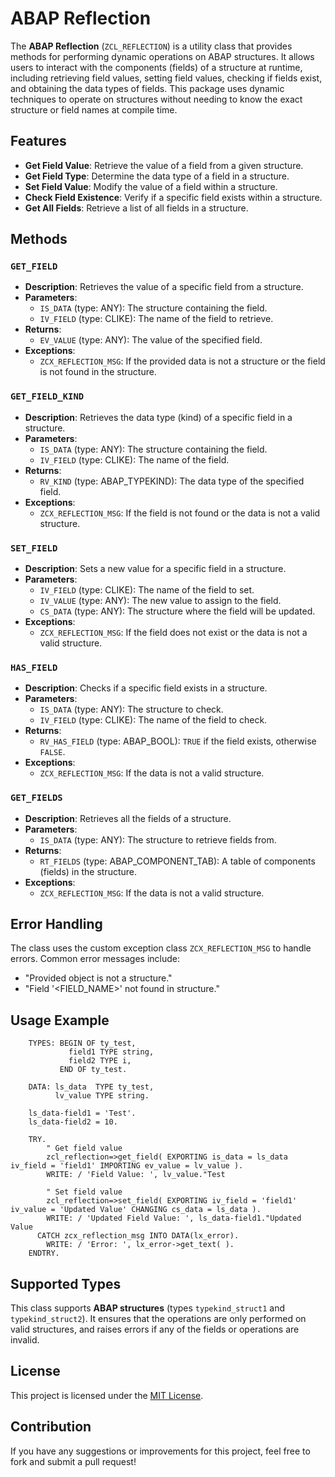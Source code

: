 # ABAP Reflection 

The **ABAP Reflection** (`ZCL_REFLECTION`) is a utility class that provides methods for performing dynamic operations on ABAP structures. It allows users to interact with the components (fields) of a structure at runtime, including retrieving field values, setting field values, checking if fields exist, and obtaining the data types of fields. This package uses dynamic techniques to operate on structures without needing to know the exact structure or field names at compile time.

## Features

- **Get Field Value**: Retrieve the value of a field from a given structure.
- **Get Field Type**: Determine the data type of a field in a structure.
- **Set Field Value**: Modify the value of a field within a structure.
- **Check Field Existence**: Verify if a specific field exists within a structure.
- **Get All Fields**: Retrieve a list of all fields in a structure.

## Methods

### `GET_FIELD`

- **Description**: Retrieves the value of a specific field from a structure.
- **Parameters**:
  - `IS_DATA` (type: ANY): The structure containing the field.
  - `IV_FIELD` (type: CLIKE): The name of the field to retrieve.
- **Returns**:
  - `EV_VALUE` (type: ANY): The value of the specified field.
- **Exceptions**:
  - `ZCX_REFLECTION_MSG`: If the provided data is not a structure or the field is not found in the structure.

### `GET_FIELD_KIND`

- **Description**: Retrieves the data type (kind) of a specific field in a structure.
- **Parameters**:
  - `IS_DATA` (type: ANY): The structure containing the field.
  - `IV_FIELD` (type: CLIKE): The name of the field.
- **Returns**:
  - `RV_KIND` (type: ABAP_TYPEKIND): The data type of the specified field.
- **Exceptions**:
  - `ZCX_REFLECTION_MSG`: If the field is not found or the data is not a valid structure.

### `SET_FIELD`

- **Description**: Sets a new value for a specific field in a structure.
- **Parameters**:
  - `IV_FIELD` (type: CLIKE): The name of the field to set.
  - `IV_VALUE` (type: ANY): The new value to assign to the field.
  - `CS_DATA` (type: ANY): The structure where the field will be updated.
- **Exceptions**:
  - `ZCX_REFLECTION_MSG`: If the field does not exist or the data is not a valid structure.

### `HAS_FIELD`

- **Description**: Checks if a specific field exists in a structure.
- **Parameters**:
  - `IS_DATA` (type: ANY): The structure to check.
  - `IV_FIELD` (type: CLIKE): The name of the field to check.
- **Returns**:
  - `RV_HAS_FIELD` (type: ABAP_BOOL): `TRUE` if the field exists, otherwise `FALSE`.
- **Exceptions**:
  - `ZCX_REFLECTION_MSG`: If the data is not a valid structure.

### `GET_FIELDS`

- **Description**: Retrieves all the fields of a structure.
- **Parameters**:
  - `IS_DATA` (type: ANY): The structure to retrieve fields from.
- **Returns**:
  - `RT_FIELDS` (type: ABAP_COMPONENT_TAB): A table of components (fields) in the structure.
- **Exceptions**:
  - `ZCX_REFLECTION_MSG`: If the data is not a valid structure.

## Error Handling

The class uses the custom exception class `ZCX_REFLECTION_MSG` to handle errors. Common error messages include:

- "Provided object is not a structure."
- "Field '<FIELD_NAME>' not found in structure."

## Usage Example

```abap
    TYPES: BEGIN OF ty_test,
             field1 TYPE string,
             field2 TYPE i,
           END OF ty_test.

    DATA: ls_data  TYPE ty_test,
          lv_value TYPE string.

    ls_data-field1 = 'Test'.
    ls_data-field2 = 10.

    TRY.
        " Get field value
        zcl_reflection=>get_field( EXPORTING is_data = ls_data iv_field = 'field1' IMPORTING ev_value = lv_value ).
        WRITE: / 'Field Value: ', lv_value."Test

        " Set field value
        zcl_reflection=>set_field( EXPORTING iv_field = 'field1' iv_value = 'Updated Value' CHANGING cs_data = ls_data ).
        WRITE: / 'Updated Field Value: ', ls_data-field1."Updated Value
      CATCH zcx_reflection_msg INTO DATA(lx_error).
        WRITE: / 'Error: ', lx_error->get_text( ).
    ENDTRY.
```

## Supported Types

This class supports **ABAP structures** (types `typekind_struct1` and `typekind_struct2`). It ensures that the operations are only performed on valid structures, and raises errors if any of the fields or operations are invalid.

## License

This project is licensed under the [MIT License](LICENSE).

## Contribution

If you have any suggestions or improvements for this project, feel free to fork and submit a pull request! 
